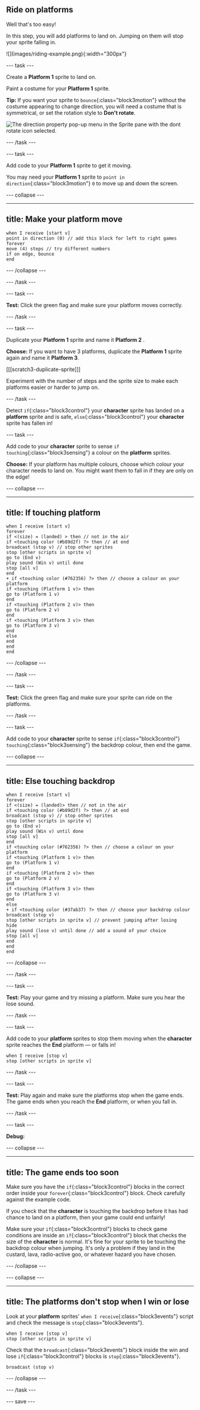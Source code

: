 ## Ride on platforms

<div style="display: flex; flex-wrap: wrap">
<div style="flex-basis: 200px; flex-grow: 1; margin-right: 15px;">
Well that's too easy! 

In this step, you will add platforms to land on. Jumping on them will stop your sprite falling in. 
</div>
<div>
![](images/riding-example.png){:width="300px"}
</div>
</div>

--- task ---

Create a **Platform 1** sprite to land on.

Paint a costume for your **Platform 1** sprite.

**Tip:** If you want your sprite to `bounce`{:class="block3motion"} without the costume appearing to change direction, you will need a costume that is symmetrical, or set the rotation style to **Don't rotate**.

![The direction property pop-up menu in the Sprite pane with the dont rotate icon selected.](images/dont-rotate.png)

--- /task ---

--- task ---

Add code to your **Platform 1** sprite to get it moving.

You may need your **Platform 1** sprite to `point in direction`{:class="block3motion"} `0` to move up and down the screen.

--- collapse ---

---
title: Make your platform move
---

```blocks3
when I receive [start v]
point in direction (0) // add this block for left to right games
forever
move (4) steps // try different numbers
if on edge, bounce
end
```

--- /collapse ---

--- /task ---

--- task ---

**Test:** Click the green flag and make sure your platform moves correctly.

--- /task ---

--- task ---

Duplicate your **Platform 1** sprite and name it **Platform 2** .

**Choose:** If you want to have 3 platforms, duplicate the **Platform 1** sprite again and name it **Platform 3**.

[[[scratch3-duplicate-sprite]]]

Experiment with the number of steps and the sprite size to make each platforms easier or harder to jump on.

--- /task ---

Detect `if`{:class="block3control"} your **character** sprite has landed on a **platform** sprite and is safe, `else`{:class="block3control"} your **character** sprite has fallen in!

--- task ---

Add code to your **character** sprite to sense `if touching`{:class="block3sensing"} a colour on the **platform** sprites.

**Choose:** If your platform has multiple colours, choose which colour your character needs to land on. You might want them to fall in if they are only on the edge!

--- collapse ---

---
title: If touching platform
---

```blocks3
when I receive [start v]
forever
if <(size) = (landed) > then // not in the air
if <touching color (#b89d2f) ?> then // at end
broadcast (stop v) // stop other sprites
stop [other scripts in sprite v]
go to (End v)
play sound (Win v) until done
stop [all v]
end
+ if <touching color (#762356) ?> then // choose a colour on your platform
if <touching (Platform 1 v)> then
go to (Platform 1 v)
end
if <touching (Platform 2 v)> then
go to (Platform 2 v)
end
if <touching (Platform 3 v)> then
go to (Platform 3 v)
end
else
end
end
end
```

--- /collapse ---

--- /task ---

--- task ---

**Test:** Click the green flag and make sure your sprite can ride on the platforms.

--- /task ---

--- task ---

Add code to your **character** sprite to sense `if`{:class="block3control"} `touching`{:class="block3sensing"} the backdrop colour, then end the game.

--- collapse ---

---
title: Else touching backdrop
---

```blocks3
when I receive [start v]
forever
if <(size) = (landed)> then // not in the air
if <touching color (#b89d2f) ?> then // at end
broadcast (stop v) // stop other sprites
stop [other scripts in sprite v] 
go to (End v)
play sound (Win v) until done
stop [all v]
end
if <touching color (#762356) ?> then // choose a colour on your platform
if <touching (Platform 1 v)> then
go to (Platform 1 v)
end
if <touching (Platform 2 v)> then
go to (Platform 2 v)
end
if <touching (Platform 3 v)> then
go to (Platform 3 v)
end
else
+ if <touching color (#37ab37) ?> then // choose your backdrop colour
broadcast (stop v)
stop [other scripts in sprite v] // prevent jumping after losing
hide
play sound (lose v) until done // add a sound of your choice
stop [all v]
end
end
end
```

--- /collapse ---

--- /task ---

--- task ---

**Test:** Play your game and try missing a platform. Make sure you hear the lose sound.

--- /task ---

--- task ---

Add code to your **platform** sprites to stop them moving when the **character** sprite reaches the **End** platform — or falls in!

```blocks3
when I receive [stop v]
stop [other scripts in sprite v]
```

--- /task ---

--- task ---

**Test:** Play again and make sure the platforms stop when the game ends. The game ends when you reach the **End** platform, or when you fall in.

--- /task ---

--- task ---

**Debug:**

--- collapse ---

---
title: The game ends too soon
---

Make sure you have the `if`{:class="block3control"} blocks in the correct order inside your `forever`{:class="block3control"} block. Check carefully against the example code.

If you check that the **character** is touching the backdrop before it has had chance to land on a platform, then your game could end unfairly!

Make sure your `if`{:class="block3control"} blocks to check game conditions are inside an `if`{:class="block3control"} block that checks the size of the **character** is normal. It's fine for your sprite to be touching the backdrop colour when jumping. It's only a problem if they land in the custard, lava, radio-active goo, or whatever hazard you have chosen.

--- /collapse ---

--- collapse ---

---
title: The platforms don't stop when I win or lose
---

Look at your **platform** sprites' `when I receive`{:class="block3events"} script and check the message is `stop`{:class="block3events"}.

```blocks3
when I receive [stop v]
stop [other scripts in sprite v]
```
Check that the `broadcast`{:class="block3events"} block inside the win and lose `if`{:class="block3control"} blocks is `stop`{:class="block3events"}.

```blocks3
broadcast (stop v)
```

--- /collapse ---

--- /task ---

--- save ---
